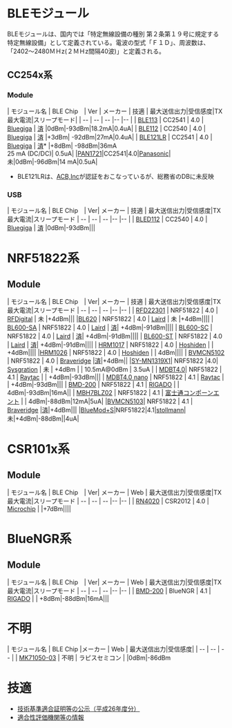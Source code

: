 # BLEモジュール

BLEモジュールは、国内では「特定無線設備の種別	第２条第１９号に規定する特定無線設備」として定義されている。電波の型式「Ｆ１Ｄ」、周波数は、「2402～2480ＭＨz(２ＭＨz間隔40波)」と定義される。

## CC254x系

### Module

| モジュール名 | BLE Chip　| Ver | メーカー | 技適 | 最大送信出力|受信感度|TX最大電流|スリープモード|
| -- | -- | -- |-- |-- |
| [BLE113](https://www.bluegiga.com/en-US/products/ble113-bluetooth-smart-module/) | CC2541 | 4.0 | [Bluegiga](http://www.bluegiga.com/) | [済](http://www.tele.soumu.go.jp/giteki/SearchServlet?pageID=jg01_01&PC=007&TC=N&PK=1&FN=352ul&SN=%94F%8F%D8&LN=3&R1=*****&R2=*****) |0dBm|-93dBm|18.2mA|0.4uA|
| [BLE112](https://www.bluegiga.com/en-US/products/ble112-bluetooth-smart-module/) | CC2540 | 4.0 | [Bluegiga](http://www.bluegiga.com/) | [済](http://www.tele.soumu.go.jp/giteki/SearchServlet?pageID=jg01_01&PC=209&TC=N&PK=1&FN=022acb&SN=%94%46%8F%D8&LN=2&R1=*****&R2=*****) |+3dBm| -92dBm|27mA|0.4uA|
| [BLE121LR](https://www.bluegiga.com/en-US/products/ble121lr-bluetooth-smart-long/) | CC2541 | 4.0 | [Bluegiga](http://www.bluegiga.com/) | [済](https://www.bluegiga.com/en-US/download/?file=eQs1EzP8S9KiSLoED4OyjA&title=BLE121LR%2520Japan%2520Report%2520and%2520Certificate&filename=BLE121LR_Japan.zip)* |+8dBm| -98dBm|36mA<br>25 mA (DC/DC)| 0.5uA|
|[PAN1721](http://na.industrial.panasonic.com/products/wireless-connectivity/bluetooth/bluetooth-smart-low-energy/series/pan1721-series/CS465)|CC2541|4.0|[Panasonic](http://wwww.panasonic.com)| 未|0dBm|-96dBm|14 mA|0.5uA|

* BLE121LRは、[ACB,Inc](http://acbcert.com/MIC-Japanese-Radio-Certification-services.asp)が認証をおこなっているが、総務省のDBに未反映

### USB
| モジュール名 | BLE Chip　| Ver| メーカー | 技適 | 最大送信出力|受信感度|TX最大電流|スリープモード
| -- | -- | -- |-- |-- |
| [BLED112](https://www.bluegiga.com/en-US/products/bled112-bluetooth-smart-dongle/) | CC2540 | 4.0 | [Bluegiga](http://www.bluegiga.com/) | [済](http://www.tele.soumu.go.jp/giteki/SearchServlet?pageID=jg01_01&PC=003&TC=N&PK=1&FN=316dspr&SN=%94%46%8F%D8&LN=30&R1=*****&R2=*****) |0dBm|-93dBm|||

# NRF51822系

## Module

| モジュール名 | BLE Chip　| Ver| メーカー | 技適 | 最大送信出力|受信感度|TX最大電流|スリープモード
| -- | -- | -- |-- |-- |
| [RFD22301](http://www.rfdigital.com/product/rfd22301-rfduino-ble-smt/index.html) | NRF51822 | 4.0 | [RFDigital](http://www.rfdigital.com/) | 未 |+4dBm|||
|[BL620](http://www.lairdtech.com/products/bl620) | NRF51822 | 4.0 | [Laird](http://www.lairdtech.com) | 未 |+4dBm||||
| [BL600-SA](http://www.lairdtech.com/products/bl600-series) | NRF51822 | 4.0 | [Laird](http://www.lairdtech.com) | [済](http://www.tele.soumu.go.jp/giteki/SearchServlet?pageID=jg01_01&PC=204&TC=N&PK=1&FN=150test&SN=%94%46%8F%D8&LN=28&R1=*****&R2=*****)| +4dBm|-91dBm||||
| [BL600-SC](http://www.lairdtech.com/products/bl600-series) | NRF51822 | 4.0 | [Laird](http://www.lairdtech.com) | [済](http://www.tele.soumu.go.jp/giteki/SearchServlet?pageID=jg01_01&PC=204&TC=N&PK=1&FN=150test&SN=%94%46%8F%D8&LN=29&R1=*****&R2=*****)| +4dBm|-91dBm||||
| [BL600-ST](http://www.lairdtech.com/products/bl600-series) | NRF51822 | 4.0 | [Laird](http://www.lairdtech.com) | [済](http://www.tele.soumu.go.jp/giteki/SearchServlet?pageID=jg01_01&PC=204&TC=N&PK=1&FN=150test&SN=%94%46%8F%D8&LN=27&R1=*****&R2=*****)| +4dBm|-91dBm||||
| [HRM1017](http://www.hosiden.co.jp/news/product/hrm1017.html) | NRF51822 | 4.0 | [Hoshiden](http://www.hosiden.co.jp/) | | +4dBm||||
|[HRM1026](http://www.hosiden.co.jp/news/product/hrm1026.html) | NRF51822 | 4.0 | [Hoshiden](http://www.fcl.fujitsu.com/) | | 4dBm||||
| [BVMCN5102](http://www.braveridge.com/Specification%20Documents/BVMCN5102-BK%20Spec%20sheet%20Ver101.pdf) | NRF51822 | 4.0 | [Braveridge](http://www.braveridge.com/)  |[済](http://www.tele.soumu.go.jp/giteki/SearchServlet?pageID=jg01_01&PC=007&TC=N&PK=1&FN=370ul&SN=%94%46%8F%D8&LN=3&R1=*****&R2=*****)|+4dBm||
|[SY-MN1319X1](http://www.sysgration.com/webe/html/products/index2.aspx?num=236)| NRF51822 |4.0| [Sysgration](http://www.sysgration.com/) | 未 | +4dBm |  | 10.5mA@0dBm | 3.5uA |
| [MDBT4.0](http://www.raytac.com/products.php)| NRF51822 | 4.1 | [Raytac](http://www.raytac.com/) | | +4dBm|-93dBm|||
| [MDBT4.0 nano](http://www.raytac.com/products.php) | NRF51822 | 4.1 | [Raytac](http://www.raytac.com/) | | +4dBm|-93dBm|||
| [BMD-200](https://www.rigado.com/product/bmd-200) | NRF51822 | 4.1 | [RIGADO](http://www.rigado.com/) | | 4dBm|-93dBm|16mA||
| [MBH7BLZ02](http://www.fcl.fujitsu.com/downloads/services/wireless-modules/mbh7blz01.pdf) | NRF51822 | 4.1 | [富士通コンポーンエント](http://www.fcl.fujitsu.com/) | | 4dBm|-88dBm|12mA|5uA|
|[BVMCN5103](http://www.braveridge.com/Specification%20Documents/BVMCN5103-BK%20Spec%20sheet%20Ver1.0J.pdf)| NRF51822 | 4.1 | [Braveridge](http://www.braveridge.com/) |[済](http://www.tele.soumu.go.jp/giteki/SearchServlet?pageID=jg01_01&PC=007&TC=N&PK=1&FN=370ul&SN=%94%46%8F%D8&LN=3&R1=*****&R2=*****)|+4dBm|||
|[BlueMod+S](http://www.stollmann.de/en/modules/bluetooth-modules-21-and-40/bluemod-s.html)|NRF51822|4.1|[stollmann](http://www.stollmann.de/en/modules/bluetooth-modules-21-and-40/bluemod-s.html)|未|+4dBm|-88dBm||4uA|

# CSR101x系

## Module
| モジュール名 | BLE Chip　| Ver| メーカー | Web | 最大送信出力|受信感度|TX最大電流|スリープモード
| -- | -- | -- |-- |-- |
| [RN4020](http://ww1.microchip.com/downloads/en/DeviceDoc/50002279A.pdf) | CSR2012 | 4.0 | [Microchip](http://www.microchip.com/) |  |+7dBm||||

# BlueNGR系

## Module
| モジュール名 | BLE Chip　| Ver| メーカー | Web | 最大送信出力|受信感度|TX最大電流|スリープモード
| -- | -- | -- |-- |-- |
| [BMD-200](https://www.rigado.com/product/bmd-100) | BlueNGR | 4.1 | [RIGADO](http://www.rigado.com/) | | +8dBm|-88dBm|16mA|||

# 不明

| モジュール名 | BLE Chip |メーカー | Web | 最大送信出力|受信感度|
| -- | -- | -- |
| [MK71050-03](http://www.lapis-semi.com/jp/semicon/telecom/landing/mk71050-03.html) | 不明 | ラピスセミコン |  |0dBm|-86dBm

# 技適

* [技術基準適合証明等の公示（平成26年度分）](http://www.tele.soumu.go.jp/j/ref/material/tech/index.htm)
* [適合性評価機関等の情報](http://www.tele.soumu.go.jp/j/sys/equ/mra/ninsyoukikan/index.htm#ninteihyouka)


